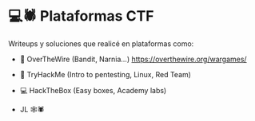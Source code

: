 # 💻🕷️ Plataformas CTF

Writeups y soluciones que realicé en plataformas como:

- 🐧 OverTheWire (Bandit, Narnia...)  https://overthewire.org/wargames/
- 🧠 TryHackMe (Intro to pentesting, Linux, Red Team) 
- 💻 HackTheBox (Easy boxes, Academy labs)

- JL 🕸️🕷️
